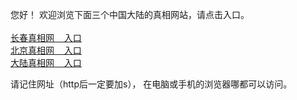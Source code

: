  
 您好！ 欢迎浏览下面三个中国大陆的真相网站，请点击入口。 <br/>
 <br/>
 <a href="https://s3.amazonaws.com/ogate/show.htm?r873651&from=dlzx">长春真相网 &nbsp;&nbsp; 入口</a><br/>
 <a href="https://s3.amazonaws.com/ogate/show.htm?r873649&from=dlzx">北京真相网 &nbsp;&nbsp;  入口</a><br/>
 <a href="https://s3.amazonaws.com/ogate/show.htm?r873656&from=dlzx">大陆真相网 &nbsp;&nbsp;  入口</a><br/>
 
 请记住网址（http后一定要加s）， 在电脑或手机的浏览器哪都可以访问。
 
 

